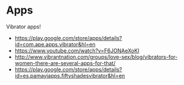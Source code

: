 # Apps

Vibrator apps!

- https://play.google.com/store/apps/details?id=com.ape.apps.vibrator&hl=en
- https://www.youtube.com/watch?v=F6JONAeXoKI
- http://www.vibrantnation.com/groups/love-sex/blog/vibrators-for-women-there-are-several-apps-for-that/
- https://play.google.com/store/apps/details?id=es.pamayiapps.fiftyshadesvibrator&hl=en

